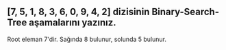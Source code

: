 ## [7, 5, 1, 8, 3, 6, 0, 9, 4, 2] dizisinin Binary-Search-Tree aşamalarını yazınız.

Root eleman 7'dir. Sağında 8 bulunur, solunda 5 bulunur.